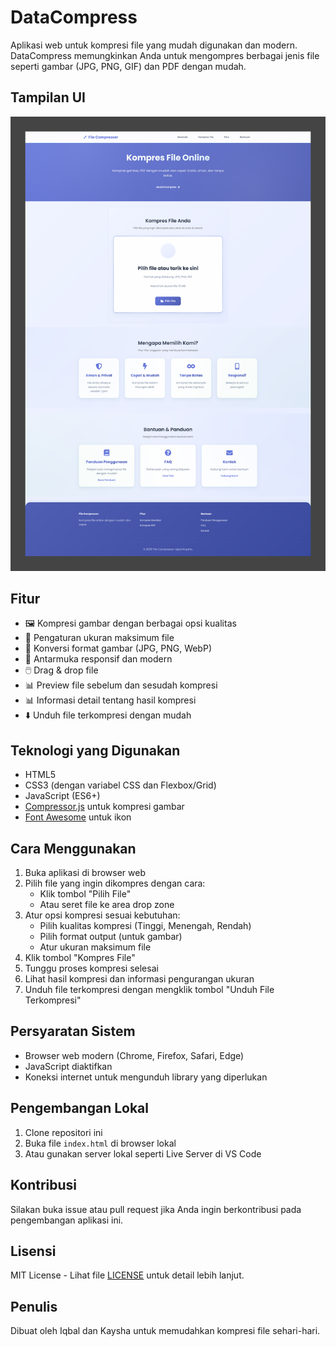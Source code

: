 # DataCompress

Aplikasi web untuk kompresi file yang mudah digunakan dan modern. DataCompress memungkinkan Anda untuk mengompres berbagai jenis file seperti gambar (JPG, PNG, GIF) dan PDF dengan mudah.

## Tampilan UI
![Tampilan UI](Untitled.png)

## Fitur

- 🖼️ Kompresi gambar dengan berbagai opsi kualitas
- 🎯 Pengaturan ukuran maksimum file
- 🔄 Konversi format gambar (JPG, PNG, WebP)
- 📱 Antarmuka responsif dan modern
- 🖱️ Drag & drop file
- 📊 Preview file sebelum dan sesudah kompresi
- 📊 Informasi detail tentang hasil kompresi
- ⬇️ Unduh file terkompresi dengan mudah

## Teknologi yang Digunakan

- HTML5
- CSS3 (dengan variabel CSS dan Flexbox/Grid)
- JavaScript (ES6+)
- [Compressor.js](https://github.com/fengyuanchen/compressorjs) untuk kompresi gambar
- [Font Awesome](https://fontawesome.com/) untuk ikon

## Cara Menggunakan

1. Buka aplikasi di browser web
2. Pilih file yang ingin dikompres dengan cara:
   - Klik tombol "Pilih File"
   - Atau seret file ke area drop zone
3. Atur opsi kompresi sesuai kebutuhan:
   - Pilih kualitas kompresi (Tinggi, Menengah, Rendah)
   - Pilih format output (untuk gambar)
   - Atur ukuran maksimum file
4. Klik tombol "Kompres File"
5. Tunggu proses kompresi selesai
6. Lihat hasil kompresi dan informasi pengurangan ukuran
7. Unduh file terkompresi dengan mengklik tombol "Unduh File Terkompresi"

## Persyaratan Sistem

- Browser web modern (Chrome, Firefox, Safari, Edge)
- JavaScript diaktifkan
- Koneksi internet untuk mengunduh library yang diperlukan

## Pengembangan Lokal

1. Clone repositori ini
2. Buka file `index.html` di browser lokal
3. Atau gunakan server lokal seperti Live Server di VS Code

## Kontribusi

Silakan buka issue atau pull request jika Anda ingin berkontribusi pada pengembangan aplikasi ini.

## Lisensi

MIT License - Lihat file [LICENSE](LICENSE) untuk detail lebih lanjut.

## Penulis

Dibuat oleh Iqbal dan Kaysha untuk memudahkan kompresi file sehari-hari. 
